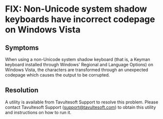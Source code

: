 # FIX: Non-Unicode system shadow keyboards have incorrect codepage on Windows Vista

<h2>Symptoms</h2>

<p>When using a non-Unicode system shadow keyboard (that is, a Keyman keyboard installed through Windows' Regional and Language Options) on Windows Vista, the characters are transformed through an unexpected codepage which causes the output to be corrupted.</p>

<h2>Resolution</h2>

<p>A utility is available from Tavultesoft Support to resolve this problem.  Please contact Tavultesoft Support (<a href='mailto:support@tavultesoft.com'>support@tavultesoft.com</a>) to obtain this utility and instructions on how to run it.</p>

